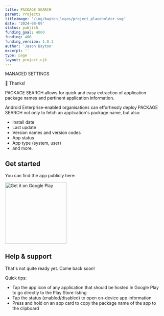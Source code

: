 ```yaml
---
title: PACKAGE SEARCH
parent: Projects
titleimage: '/img/bayton_logos/project_placeholder.svg'
date: '2024-08-09'
status: publish
funding_goal: 4000
funding: 400
funding_version: 1.0.1
author: 'Jason Bayton'
excerpt: ''
type: page
layout: project.njk
---
```


<div class="callout callout-blue">
<div class="callout-heading>Don't mind the mess...</div>

PACKAGE SEARCH is brand new, so much so I haven't done the ✨marketing✨ just yet. There's some basic information below, and if you want to know how this area of the site will look shortly, check out [MANAGED SETTINGS](/projects/managed-settings/)

👋 Thanks!

</div>

PACKAGE SEARCH allows for quick and easy extraction of application package names and pertinent application information.

Android Enterprise-enabled organisations can effortlessly deploy PACKAGE SEARCH not only to fetch an application's package name, but also:

- Install date
- Last update
- Version names and version codes
- App status
- App type (system, user)
- and more.

## Get started

You can find the app publicly here:

<a href='https://play.google.com/store/apps/details?id=org.bayton.packagesearch'><img alt='Get it on Google Play' src='https://play.google.com/intl/en_us/badges/static/images/badges/en_badge_web_generic.png' width="200px"/></a>

## Help & support

That's not quite ready yet. Come back soon!

Quick tips:

- Tap the app icon of any application that should be hosted in Google Play to go directly to the Play Store listing
- Tap the status (enabled/disabled) to open on-device app information
- Press and hold on an app card to copy the package name of the app to the clipboard